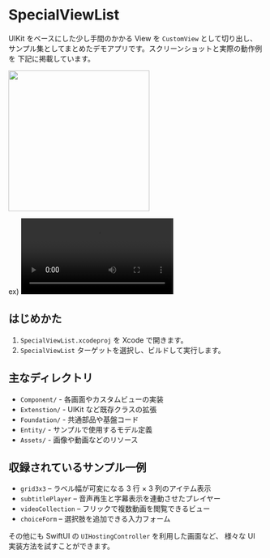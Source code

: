 # SpecialViewList
UIKit をベースにした少し手間のかかる View を `CustomView` として切り出し、
サンプル集としてまとめたデモアプリです。スクリーンショットと実際の動作例を
下記に掲載しています。

<img src="https://user-images.githubusercontent.com/22518469/169925865-82edfd54-7b50-4164-9830-177651f8ed69.png" width="278">

ex)
<video src="https://user-images.githubusercontent.com/22518469/174517908-6fd87132-cfa9-4c66-a3bd-bafc7948397d.mp4"></video>

## はじめかた
1. `SpecialViewList.xcodeproj` を Xcode で開きます。
2. `SpecialViewList` ターゲットを選択し、ビルドして実行します。

## 主なディレクトリ
- `Component/` - 各画面やカスタムビューの実装
- `Extenstion/` - UIKit など既存クラスの拡張
- `Foundation/` - 共通部品や基盤コード
- `Entity/` - サンプルで使用するモデル定義
- `Assets/` - 画像や動画などのリソース

## 収録されているサンプル一例
- `grid3x3` – ラベル幅が可変になる 3 行 × 3 列のアイテム表示
- `subtitlePlayer` – 音声再生と字幕表示を連動させたプレイヤー
- `videoCollection` – フリックで複数動画を閲覧できるビュー
- `choiceForm` – 選択肢を追加できる入力フォーム

その他にも SwiftUI の `UIHostingController` を利用した画面など、
様々な UI 実装方法を試すことができます。
